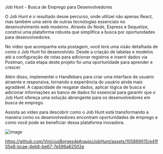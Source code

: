 Job Hunt -  Busca de Emprego para Desenvolvedores

O Job Hunt é o resultado desse percurso, onde utilizei não apenas React, mas também uma série de outras tecnologias essenciais no desenvolvimento web moderno. Através do Node, Express e Sequelize, construí uma plataforma robusta que simplifica a busca por oportunidades para desenvolvedores.

No vídeo que acompanha esta postagem, você terá uma visão detalhada de como o Job Hunt foi desenvolvido. Desde a criação de tabelas e modelos até a configuração de rotas para adicionar registros e inserir dados via Postman, cada etapa deste projeto foi uma oportunidade para aprender e crescer.

Além disso, implementei o Handlebars para criar uma interface de usuário atraente e responsiva, tornando a experiência do usuário ainda mais agradável. A capacidade de resgatar dados, aplicar lógica de busca e adicionar informações ao banco de dados foi essencial para garantir que o Job Hunt ofereça uma solução abrangente para os desenvolvedores em busca de emprego.

Assista ao vídeo para descobrir como o Job Hunt está transformando a maneira como os desenvolvedores encontram oportunidades de emprego e como você pode se beneficiar dessa plataforma inovadora.


![image](https://github.com/ViniciusBorgesdeAraujo/JobHunt/assets/105869015/c8ee5afc-8a2b-4c76-89e9-844586d84a56)



https://github.com/ViniciusBorgesdeAraujo/JobHunt/assets/105869015/e41f05e8-bcae-4eb8-be67-7e596a82502e

